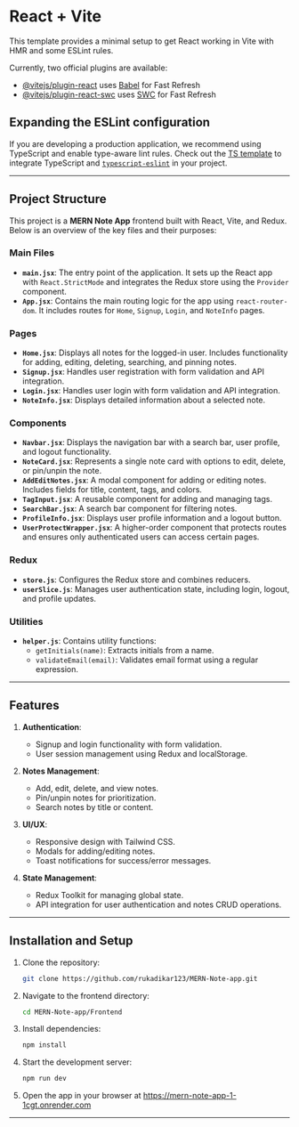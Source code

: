 # React + Vite

This template provides a minimal setup to get React working in Vite with HMR and some ESLint rules.

Currently, two official plugins are available:

- [@vitejs/plugin-react](https://github.com/vitejs/vite-plugin-react/blob/main/packages/plugin-react/README.md) uses [Babel](https://babeljs.io/) for Fast Refresh
- [@vitejs/plugin-react-swc](https://github.com/vitejs/vite-plugin-react-swc) uses [SWC](https://swc.rs/) for Fast Refresh

## Expanding the ESLint configuration

If you are developing a production application, we recommend using TypeScript and enable type-aware lint rules. Check out the [TS template](https://github.com/vitejs/vite/tree/main/packages/create-vite/template-react-ts) to integrate TypeScript and [`typescript-eslint`](https://typescript-eslint.io) in your project.

---

## Project Structure

This project is a **MERN Note App** frontend built with React, Vite, and Redux. Below is an overview of the key files and their purposes:

### **Main Files**
- **`main.jsx`**: The entry point of the application. It sets up the React app with `React.StrictMode` and integrates the Redux store using the `Provider` component.
- **`App.jsx`**: Contains the main routing logic for the app using `react-router-dom`. It includes routes for `Home`, `Signup`, `Login`, and `NoteInfo` pages.

### **Pages**
- **`Home.jsx`**: Displays all notes for the logged-in user. Includes functionality for adding, editing, deleting, searching, and pinning notes.
- **`Signup.jsx`**: Handles user registration with form validation and API integration.
- **`Login.jsx`**: Handles user login with form validation and API integration.
- **`NoteInfo.jsx`**: Displays detailed information about a selected note.

### **Components**
- **`Navbar.jsx`**: Displays the navigation bar with a search bar, user profile, and logout functionality.
- **`NoteCard.jsx`**: Represents a single note card with options to edit, delete, or pin/unpin the note.
- **`AddEditNotes.jsx`**: A modal component for adding or editing notes. Includes fields for title, content, tags, and colors.
- **`TagInput.jsx`**: A reusable component for adding and managing tags.
- **`SearchBar.jsx`**: A search bar component for filtering notes.
- **`ProfileInfo.jsx`**: Displays user profile information and a logout button.
- **`UserProtectWrapper.jsx`**: A higher-order component that protects routes and ensures only authenticated users can access certain pages.

### **Redux**
- **`store.js`**: Configures the Redux store and combines reducers.
- **`userSlice.js`**: Manages user authentication state, including login, logout, and profile updates.

### **Utilities**
- **`helper.js`**: Contains utility functions:
  - `getInitials(name)`: Extracts initials from a name.
  - `validateEmail(email)`: Validates email format using a regular expression.

---

## Features

1. **Authentication**:
   - Signup and login functionality with form validation.
   - User session management using Redux and localStorage.

2. **Notes Management**:
   - Add, edit, delete, and view notes.
   - Pin/unpin notes for prioritization.
   - Search notes by title or content.

3. **UI/UX**:
   - Responsive design with Tailwind CSS.
   - Modals for adding/editing notes.
   - Toast notifications for success/error messages.

4. **State Management**:
   - Redux Toolkit for managing global state.
   - API integration for user authentication and notes CRUD operations.

---

## Installation and Setup

1. Clone the repository:
   ```bash
   git clone https://github.com/rukadikar123/MERN-Note-app.git
   ```

2. Navigate to the frontend directory:
   ```bash
   cd MERN-Note-app/Frontend
   ```

3. Install dependencies:
   ```bash
   npm install
   ```

4. Start the development server:
   ```bash
   npm run dev
   ```
5. Open the app in your browser at https://mern-note-app-1-1cgt.onrender.com


---

```
